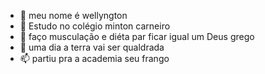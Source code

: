 - 👋 meu nome é wellyngton
- 👀 Estudo no colégio minton carneiro
- 🌱 faço musculação e diéta par ficar igual um Deus grego
- 💞️ uma dia a terra vai ser qualdrada
- 📫 partiu pra a academia seu frango

<!---
cabelodecalv0/cabelodecalv0 is a ✨ special ✨ repository because its `README.md` (this file) appears on your GitHub profile.
You can click the Preview link to take a look at your changes.
--->
